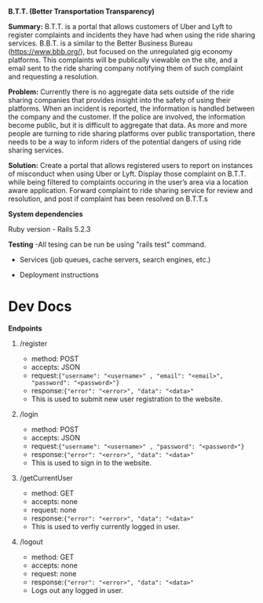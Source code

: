 <b>B.T.T. (Better Transportation Transparency)</b>

<b>Summary:</b> B.T.T. is a portal that allows customers of Uber and Lyft to register complaints and incidents they have had when using the ride sharing services. B.B.T. is a similar to the Better Business Bureau (<a>https://www.bbb.org/</a>), but focused on the unregulated gig economy platforms. This complaints will be publically viewable on the site, and a email sent to the ride sharing company notifying them of such complaint and requesting a resolution.

<b>Problem:</b> Currently there is no aggregate data sets outside of the ride sharing companies that provides insight into the safety of using their platforms. When an incident is reported, the information is handled between the company and the customer. If the police are involved, the information become public, but it is difficult to aggregate that data. As more and more people are turning to ride sharing platforms over public transportation, there needs to be a way to inform riders of the potential dangers of using ride sharing services.

<b>Solution:</b> Create a portal that allows registered users to report on instances of misconduct when using Uber or Lyft. Display those complaint on B.T.T. while being filtered to complaints occuring in the user’s area via a location aware application. Forward complaint to ride sharing service for review and resolution, and post if complaint has been resolved on B.T.T.s

**System dependencies**

Ruby version - Rails 5.2.3

**Testing**
    -All tesing can be run be using "rails test" command.

* Services (job queues, cache servers, search engines, etc.)

* Deployment instructions

# Dev Docs
**Endpoints**
1. /register 
   * method: POST  
   * accepts: JSON  
   * request:```{"username": "<username>" , "email": "<email>", "password": "<password>"}```
   * response:```{"error": "<error>", "data": "<data>"```  
   * This is used to submit new user registration to the website.

2. /login 
   * method: POST  
   * accepts: JSON  
   * request:```{"username": "<username>" , "password": "<password>"}```
   * response:```{"error": "<error>", "data": "<data>"```  
   * This is used to sign in to the website.
   
3. /getCurrentUser
   * method: GET  
   * accepts: none
   * request: none
   * response:```{"error": "<error>", "data": "<data>"```  
   * This is used to verfiy currently logged in user.
    
4. /logout
   * method: GET  
   * accepts: none
   * request: none
   * response:```{"error": "<error>", "data": "<data>"```  
   * Logs out any logged in user.
    
